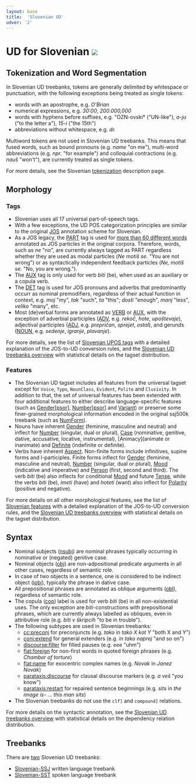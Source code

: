 ```yaml
---
layout: base
title:  'Slovenian UD'
udver: '2'
---
```


# UD for Slovenian <span class="flagspan"><img class="flag" src="../../flags/svg/SI.svg" /></span>

## Tokenization and Word Segmentation

In Slovenian UD treebanks, tokens are generally delimited by whitespace or punctuation, with the following exceptions being treated as single tokens:
  * words with an apostrophe, e.g. *O'Brian*
  * numerical expressions, e.g. *30:00*, *200.000,000*
  * words with hyphens before suffixes, e.g. "OZN-ovski* ("UN-like"), *a-ju* ("to the letter a"), *15-i* ("the 15th")
  * abbreviations without whitespace, e.g. *dr.*

Multiword tokens are not used in Slovenian UD treebanks. This means that fused words, such as bound pronouns (e.g. *name* "on me"), multi-word abbreviations (e.g. *npr.* "for example") and colloquial contractions (e.g. *nauš* "won't"), are currently treated as single tokens.

For more details, see the Slovenian [tokenization](tokenization.html) description page.

## Morphology

### Tags

* Slovenian uses all 17 universal part-of-speech tags.
* With a few exceptions, the UD POS categorization principles are similar to the original [JOS](http://nl.ijs.si/jos/index-en.html) annotation scheme for Slovenian. 
* As a JOS legacy, the [PART]() tag is used for [more than 60 different words](https://universaldependencies.org/treebanks/sl-comparison.html) annotated as JOS particles in the original corpora. Therefore, words, such as _ne_ "no", are currently always tagged as PART regardless whether they are used as modal particles (_Ne motiš se._ "You are not wrong") or as syntactically independent feedback particles (_Ne, motiš se._ "No, you are wrong.").
* The [AUX]() tag is only used for verb *biti* (be), when used as an auxiliary or a copula verb.
* The [DET]() tag is used for JOS pronouns and adverbs that predominantly occurr as nominal premodifiers, regardless of their actual function in context, e.g. *moj* "my", *tak* "such", *ta* "this"; *dosti* "enough", *manj* "less", *veliko* "many", etc.
* Most (de)verbal forms are annotated as [VERB]() or [AUX](), with the exception of adverbial participles ([ADV](), e.g. *rekoč*, *hote*, *upoštevaje*), adjectival participles ([ADJ](), e.g. *prepričan*, *sprejet*, *ostal*), and gerunds ([NOUN](), e.g. *sedenje*, *igranje*, *plavanje*). 

For more details, see the list of [Slovenian UPOS tags](pos/index.html) with a detailed explanation of the JOS-to-UD conversion rules, and the [Slovenian UD treebanks overview](https://universaldependencies.org/treebanks/sl-comparison.html) with statistical details on the tagset distribution.


### Features
* The Slovenian UD tagset includes all features from the universal tagset except for `Voice`, `Typo`, `NounClass`, `Evident`, `Polite` and `Clusivity`. In addition to that, the set of universal features has been extended with four additional features to either describe language-specific features (such as [Gender[psor]](../../sl/feat/Gender-psor.html), [Number[psor]](../../sl/feat/Number-psor.html) and [Variant](../../sl/feat/Variant.html)) or preserve some finer-grained morphological information encoded in the original ssj500k treebank (such as [NumForm](../../sl/feat/NumForm.html)).
* Nouns have inherent [Gender]() (feminine, masculine and neutral) and inflect for [Number]() (singular, dual or plural), [Case]() (nominative, genitive, dative, accusative, locative, instrumental), [Animacy](animate or inanimate) and [Definite]() (indefinite or definite).
* Verbs have inherent [Aspect](). Non-finite forms include infinitives, supine forms and l-participles. Finite forms inflect for [Gender]() (feminine, masculine and neutral), [Number]() (singular, dual or plural), [Mood]() (indicative and imperative) and [Person]() (first, second and third). The verb *biti* (be) also inflects for conditional [Mood]() and future [Tense](), while the verbs *biti* (be), *imeti* (have) and *hoteti* (want) also inflect for [Polarity]() (positive and negative).

For more details on all other morphological features, see the list of [Slovenian features](feat/index.html) with a detailed explanation of the JOS-to-UD conversion rules, and the [Slovenian UD treebanks overview](https://universaldependencies.org/treebanks/sl-comparison.html) with statistical details on the tagset distribution.

## Syntax

* Nominal subjects ([nsubj]()) are nominal phrases typically occurring in nominative or (negated) genitive case. 
* Nominal objects ([obj]()) are non-adpositional predicate arguments in all other cases, regardless of semantic role.
* In case of two objects in a sentence, one is considered to be indirect object ([iobj]()), typically the phrase in dative case.
* All prepositional phrases are annotated as oblique arguments ([obl]()), regardless of semantic role.
* The copula ([cop]()) label is used for verb *biti* (be) in all non-existential uses. The only exception are *biti*-constructions with prepositional phrases, which are currently always labelled as obliques, even in attributive role (e.g. *biti v škripcih* "to be in trouble").
* The following subtypes are used in Slovenian treebanks:
  * [cc:preconj]() for preconjuncts (e.g. *tako* in *tako X kot Y* "both X and Y")
  * [conj:extend]() for general extenders (e.g. *in tako naprej* "and so on")
  * [discourse:filler]() for filled pauses (e.g. *eee* "uhm")
  * [flat:foreign]() for non-first words in quoted foreign phrases (e.g. *Chamber of torture*)
  * [flat:name]() for exocentric complex names (e.g. *Novak* in *Janez Novak*)
  * [parataxis:discourse]() for clausal discourse markers (e.g. *a veš* "you know")
  * [parataxis:restart]() for repaired sentence beginnings (e.g. *sits* in *the image is- ... this man sits*)
* The Slovenian treebanks do not use the `clf]` and `compound]` relations.

For more details on the syntactic annotation, see the [Slovenian UD treebanks overview](https://universaldependencies.org/treebanks/sl-comparison.html) with statistical details on the dependency relation distribution.

## Treebanks

There are [two](../treebanks/sl-comparison.html) Slovenian UD treebanks:

  * [Slovenian-SSJ](../treebanks/sl_ssj/) written language treebank 
  * [Slovenian-SST](../treebanks/sl_sst/) spoken language treebank


